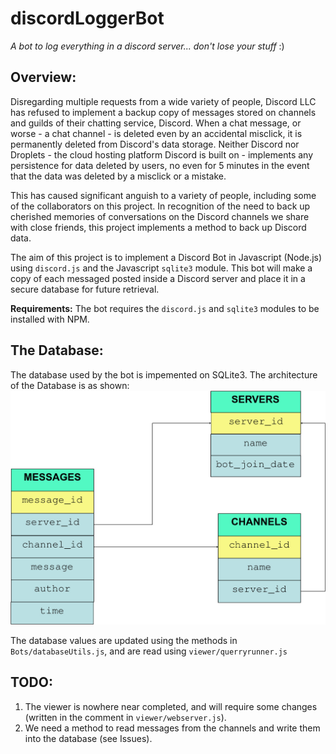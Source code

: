 # discordLoggerBot

*A bot to log everything in a discord server... don't lose your stuff* :)

## Overview:

Disregarding multiple requests from a wide variety of people, Discord LLC has refused to implement a backup copy of messages stored on channels and guilds of their chatting service, Discord. When a chat message, or worse - a chat channel - is deleted even by an accidental misclick, it is permanently deleted from Discord's data storage. Neither Discord nor Droplets - the cloud hosting platform Discord is built on - implements any persistence for data deleted by users, no even for 5 minutes in the event that the data was deleted by a misclick or a mistake.

This has caused significant anguish to a variety of people, including some of the collaborators on this project. In recognition of the need to back up cherished memories of conversations on the Discord channels we share with close friends, this project implements a method to back up Discord data. 

The aim of this project is to implement a Discord Bot in Javascript (Node.js) using `discord.js` and the Javascript `sqlite3` module. This bot will make a copy of each messaged posted inside a Discord server and place it in a secure database for future retrieval.

**Requirements:** The bot requires the `discord.js` and `sqlite3` modules to be installed with NPM.

## The Database:

The database used by the bot is impemented on SQLite3. The architecture of the Database is as shown:  
![Database Architecture](db-chart.jpg)

The database values are updated using the methods in `Bots/databaseUtils.js`, and are read using `viewer/querryrunner.js`

## TODO:

 1. The viewer is nowhere near completed, and will require some changes (written in the comment in `viewer/webserver.js`). 
 2. We need a method to read messages from the channels and write them into the database (see Issues).